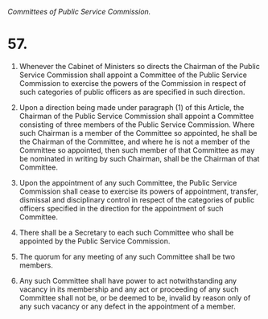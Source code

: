 *Committees of Public Service Commission.*

# 57.

1. Whenever the Cabinet of Ministers so directs the Chairman of the Public Service Commission shall appoint a Committee of the Public Service Commission to exercise the powers of the Commission in respect of such categories of public officers as are specified in such direction.

2. Upon a direction being made under paragraph (1) of this Article, the Chairman of the Public Service Commis­sion shall appoint a Committee consisting of three members of the Public Service Commission. Where such Chairman is a member of the Committee so appointed, he shall be the Chairman of the Committee, and where he is not a member of the Committee so appointed, then such member of that Committee as may be nominated in writing by such Chairman, shall be the Chairman of that Committee.

3. Upon the appointment of any such Committee, the Public Service Commission shall cease to exercise its powers of appointment, transfer, dismissal and disciplinary control in respect of the categories of public officers specified in the direction for the appointment of such Committee.

4. There shall be a Secretary to each such Committee who shall be appointed by the Public Service Commission.

5. The quorum for any meeting of any such Committee shall be two members.

6. Any such Committee shall have power to act not­withstanding any vacancy in its membership and any act or proceeding of any such Committee shall not be, or be deemed to be, invalid by reason only of any such vacancy or any defect in the appointment of a member.